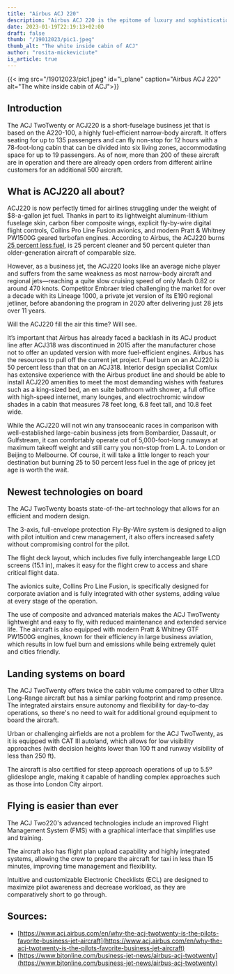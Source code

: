 ```yaml
---
title: "Airbus ACJ 220"
description: "Airbus ACJ 220 is the epitome of luxury and sophistication in corporate aviation. Discover its features, capabilities, and the travel experience it offers."
date: 2023-01-19T22:19:13+02:00
draft: false
thumb: "/19012023/pic1.jpeg"
thumb_alt: "The white inside cabin of ACJ"
author: "rosita-mickeviciute"
is_article: true
---
```

{{< img src="/19012023/pic1.jpeg" id="i_plane" caption="Airbus ACJ 220" alt="The white inside cabin of ACJ">}}

## Introduction

The ACJ TwoTwenty or ACJ220 is a short-fuselage business jet that is based on the A220-100, a highly fuel-efficient narrow-body aircraft. It offers seating for up to 135 passengers and can fly non-stop for 12 hours with a 78-foot-long cabin that can be divided into six living zones, accommodating space for up to 19 passengers. As of now, more than 200 of these aircraft are in operation and there are already open orders from different airline customers for an additional 500 aircraft.

## What is ACJ220 all about?

ACJ220 is now perfectly timed for airlines struggling under the weight of $8-a-gallon jet fuel. Thanks in part to its lightweight aluminum-lithium fuselage skin, carbon fiber composite wings, explicit fly-by-wire digital flight controls, Collins Pro Line Fusion avionics, and modern Pratt & Whitney PW1500G geared turbofan engines. According to Airbus, the ACJ220 burns [25 percent less fuel](https://www.bjtonline.com/business-jet-news/airbus-flies-first-acj-twotwenty), is 25 percent cleaner and 50 percent quieter than older-generation aircraft of comparable size. 

However, as a business jet, the ACJ220 looks like an average niche player and suffers from the same weakness as most narrow-body aircraft and regional jets—reaching a quite slow cruising speed of only Mach 0.82 or around 470 knots. Competitor Embraer tried challenging the market for over a decade with its Lineage 1000, a private jet version of its E190 regional jetliner, before abandoning the program in 2020 after delivering just 28 jets over 11 years.

Will the ACJ220 fill the air this time? Will see. 

It’s important that Airbus has already faced a backlash in its ACJ product line after ACJ318 was discontinued in 2015 after the manufacturer chose not to offer an updated version with more fuel-efficient engines. Airbus has the resources to pull off the current jet project. Fuel burn on an ACJ220 is 50 percent less than that on an ACJ318. Interior design specialist Comlux has extensive experience with the Airbus product line and should be able to install ACJ220 amenities to meet the most demanding wishes with features such as a king-sized bed, an en suite bathroom with shower, a full office with high-speed internet, many lounges, and electrochromic window shades in a cabin that measures 78 feet long, 6.8 feet tall, and 10.8 feet wide. 

While the ACJ220 will not win any transoceanic races in comparison with well-established large-cabin business jets from Bombardier, Dassault, or Gulfstream, it can comfortably operate out of 5,000-foot-long runways at maximum takeoff weight and still carry you non-stop from L.A. to London or Beijing to Melbourne. Of course, it will take a little longer to reach your destination but burning 25 to 50 percent less fuel in the age of pricey jet age is worth the wait.

## Newest technologies on board

The ACJ TwoTwenty boasts state-of-the-art technology that allows for an efficient and modern design.

The 3-axis, full-envelope protection Fly-By-Wire system is designed to align with pilot intuition and crew management, it also offers increased safety without compromising control for the pilot.

The flight deck layout, which includes five fully interchangeable large LCD screens (15.1 in), makes it easy for the flight crew to access and share critical flight data.

The avionics suite, Collins Pro Line Fusion, is specifically designed for corporate aviation and is fully integrated with other systems, adding value at every stage of the operation.

The use of composite and advanced materials makes the ACJ TwoTwenty lightweight and easy to fly, with reduced maintenance and extended service life. The aircraft is also equipped with modern Pratt & Whitney GTF PW1500G engines, known for their efficiency in large business aviation, which results in low fuel burn and emissions while being extremely quiet and cities friendly.

## Landing systems on board

The ACJ TwoTwenty offers twice the cabin volume compared to other Ultra Long-Range aircraft but has a similar parking footprint and ramp presence. The integrated airstairs ensure autonomy and flexibility for day-to-day operations, so there's no need to wait for additional ground equipment to board the aircraft.

Urban or challenging airfields are not a problem for the ACJ TwoTwenty, as it is equipped with CAT III autoland, which allows for low visibility approaches (with decision heights lower than 100 ft and runway visibility of less than 250 ft).

The aircraft is also certified for steep approach operations of up to 5.5º glideslope angle, making it capable of handling complex approaches such as those into London City airport.

## Flying is easier than ever

The ACJ Two220's advanced technologies include an improved Flight Management System (FMS) with a graphical interface that simplifies use and training.

The aircraft also has flight plan upload capability and highly integrated systems, allowing the crew to prepare the aircraft for taxi in less than 15 minutes, improving time management and flexibility.

Intuitive and customizable Electronic Checklists (ECL) are designed to maximize pilot awareness and decrease workload, as they are comparatively short to go through.
 
## Sources:

* [https://www.acj.airbus.com/en/why-the-acj-twotwenty-is-the-pilots-favorite-business-jet-aircraft](https://www.acj.airbus.com/en/why-the-acj-twotwenty-is-the-pilots-favorite-business-jet-aircraft)
* [https://www.bjtonline.com/business-jet-news/airbus-acj-twotwenty](https://www.bjtonline.com/business-jet-news/airbus-acj-twotwenty)
 

